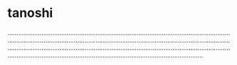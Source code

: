 # tanoshi

.................................................................................................................................................................................................................................................................................................................................................................................................................................................................................................